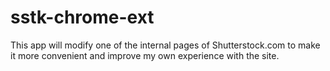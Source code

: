 # sstk-chrome-ext

This app will modify one of the internal pages of Shutterstock.com to make it more convenient and improve my own experience with the site.